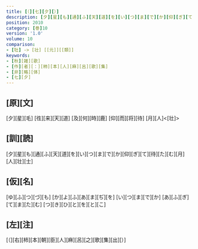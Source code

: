 ```yaml
---
title: [（][七][夕][）]
description: [夕][星][も][通][ふ][天][道][を][い][つ][ま][で][か][仰][ぎ][て][待][た][む][月][人][壮][士]
position: 2010
category: [巻]10
version: '1.0'
volume: 10
comparison:
- [牡] -> [壮] [[元]][[類]]
keywords:
- [秋][雑][歌]
- [作][者][：][柿][本][人][麻][呂][歌][集]
- [非][略][体]
- [七][夕]
---
```


## [原][文]

[夕][星][毛] [徃][来][天][道] [及][何][時][鹿] [仰][而][将][待] [月][人]<[壮]>

## [訓][読]

[夕][星][も][通][ふ][天][道][を][い][つ][ま][で][か][仰][ぎ][て][待][た][む][月][人][壮][士]

## [仮][名]

[ゆ][ふ][つ][づ][も] [か][よ][ふ][あ][ま][ぢ][を] [い][つ][ま][で][か] [あ][ふ][ぎ][て][ま][た][む] [つ][き][ひ][と][を][と][こ]

## [左][注]

[（][右][柿][本][朝][臣][人][麻][呂][之][歌][集][出][）]
